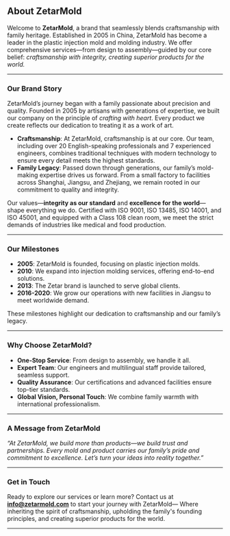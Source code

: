 ## About ZetarMold

Welcome to **ZetarMold**, a brand that seamlessly blends craftsmanship with family heritage. Established in 2005 in China, ZetarMold has become a leader in the plastic injection mold and molding industry. We offer comprehensive services—from design to assembly—guided by our core belief: _craftsmanship with integrity, creating superior products for the world._

---

### Our Brand Story

ZetarMold’s journey began with a family passionate about precision and quality. Founded in 2005 by artisans with generations of expertise, we built our company on the principle of _crafting with heart_. Every product we create reflects our dedication to treating it as a work of art.

- **Craftsmanship**: At ZetarMold, craftsmanship is at our core. Our team, including over 20 English-speaking professionals and 7 experienced engineers, combines traditional techniques with modern technology to ensure every detail meets the highest standards.
- **Family Legacy**: Passed down through generations, our family’s mold-making expertise drives us forward. From a small factory to facilities across Shanghai, Jiangsu, and Zhejiang, we remain rooted in our commitment to quality and integrity.

Our values—**integrity as our standard** and **excellence for the world**—shape everything we do. Certified with ISO 9001, ISO 13485, ISO 14001, and ISO 45001, and equipped with a Class 108 clean room, we meet the strict demands of industries like medical and food production.

---

### Our Milestones

- **2005**: ZetarMold is founded, focusing on plastic injection molds.
- **2010**: We expand into injection molding services, offering end-to-end solutions.
- **2013**: The Zetar brand is launched to serve global clients.
- **2016-2020**: We grow our operations with new facilities in Jiangsu to meet worldwide demand.

These milestones highlight our dedication to craftsmanship and our family’s legacy.

---

### Why Choose ZetarMold?

- **One-Stop Service**: From design to assembly, we handle it all.
- **Expert Team**: Our engineers and multilingual staff provide tailored, seamless support.
- **Quality Assurance**: Our certifications and advanced facilities ensure top-tier standards.
- **Global Vision, Personal Touch**: We combine family warmth with international professionalism.

---

### A Message from ZetarMold

_“At ZetarMold, we build more than products—we build trust and partnerships. Every mold and product carries our family’s pride and commitment to excellence. Let’s turn your ideas into reality together.”_

---

### Get in Touch

Ready to explore our services or learn more? Contact us at **[info@zetarmold.com](mailto:info@zetarmold.com)** to start your journey with ZetarMold— Where inheriting the spirit of craftsmanship, upholding the family's founding principles, and creating superior products for the world.

---

